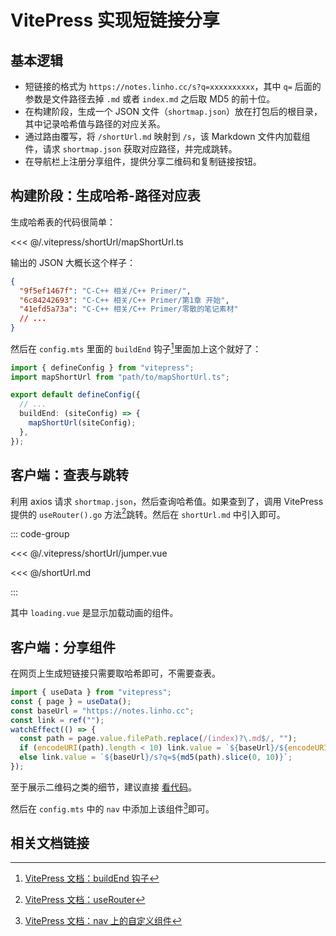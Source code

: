 # VitePress 实现短链接分享

## 基本逻辑

- 短链接的格式为 `https://notes.linho.cc/s?q=xxxxxxxxxx`，其中 `q=` 后面的参数是文件路径去掉 `.md` 或者 `index.md` 之后取 MD5 的前十位。
- 在构建阶段，生成一个 JSON 文件（`shortmap.json`）放在打包后的根目录，其中记录哈希值与路径的对应关系。
- 通过路由覆写，将 `/shortUrl.md` 映射到 `/s`，该 Markdown 文件内加载组件，请求 `shortmap.json` 获取对应路径，并完成跳转。
- 在导航栏上注册分享组件，提供分享二维码和复制链接按钮。

## 构建阶段：生成哈希-路径对应表

生成哈希表的代码很简单：

<<< @/.vitepress/shortUrl/mapShortUrl.ts

输出的 JSON 大概长这个样子：

```json
{
  "9f5ef1467f": "C-C++ 相关/C++ Primer/",
  "6c84242693": "C-C++ 相关/C++ Primer/第1章 开始",
  "41efd5a73a": "C-C++ 相关/C++ Primer/零散的笔记素材"
  // ...
}
```

然后在 `config.mts` 里面的 `buildEnd` 钩子[^1]里面加上这个就好了：

```ts  [.vitepress/config.mts]
import { defineConfig } from "vitepress";
import mapShortUrl from "path/to/mapShortUrl.ts";

export default defineConfig({
  // ...
  buildEnd: (siteConfig) => {
    mapShortUrl(siteConfig);
  },
});
```

## 客户端：查表与跳转

利用 axios 请求 `shortmap.json`，然后查询哈希值。如果查到了，调用 VitePress 提供的 `useRouter().go` 方法[^2]跳转。然后在 `shortUrl.md` 中引入即可。

::: code-group

<<< @/.vitepress/shortUrl/jumper.vue

<<< @/shortUrl.md

:::

其中 `loading.vue` 是显示加载动画的组件。

## 客户端：分享组件

在网页上生成短链接只需要取哈希即可，不需要查表。

```ts
import { useData } from "vitepress";
const { page } = useData();
const baseUrl = "https://notes.linho.cc";
const link = ref("");
watchEffect(() => {
  const path = page.value.filePath.replace(/(index)?\.md$/, "");
  if (encodeURI(path).length < 10) link.value = `${baseUrl}/${encodeURI(path)}`;
  else link.value = `${baseUrl}/s?q=${md5(path).slice(0, 10)}`;
});
```

至于展示二维码之类的细节，建议直接 [看代码](https://github.com/Linho1219/LinhoNotes/blob/main/.vitepress/shortUrl/share.vue)。

然后在 `config.mts` 中的 `nav` 中添加上该组件[^3]即可。

## 相关文档链接

[^1]: [VitePress 文档：buildEnd 钩子](https://vitepress.dev/zh/reference/site-config#buildend)

[^2]: [VitePress 文档：useRouter](https://vitepress.dev/zh/reference/runtime-api#userouter)

[^3]: [VitePress 文档：nav 上的自定义组件](https://vitepress.dev/zh/reference/default-theme-nav#自定义组件)
